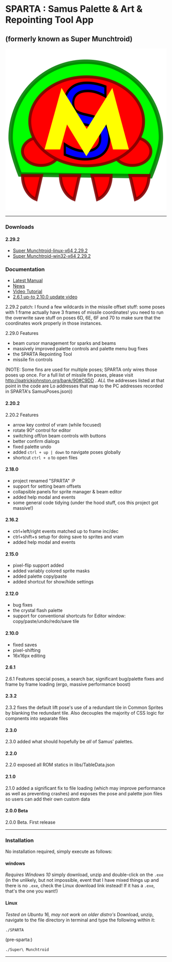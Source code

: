 <h1>SPARTA : Samus Palette &amp; Art & Repointing Tool App</h1>
<h2>(formerly known as Super Munchtroid)</h2>

<img alt="Super Munchtroid header" title="SPARTA" src="https://raw.githubusercontent.com/munchyMouth/super-munchtroid/master/src-electron/icons/linux-512x512.png" />

----

### Downloads
#### 2.29.2
- <a href="https://drive.google.com/file/d/1d7uZbvX6PZuuJ3DV6qEm_XSI8DxoE1mZ/view?usp=sharing">Super Munchtroid-linux-x64 2.29.2</a>
- <a href="https://drive.google.com/file/d/162Hs_pkank55vkIUpntqlk3hKxof3FxE/view?usp=sharing">Super Munchtroid-win32-x64 2.29.2</a>

### Documentation
- <a href="https://drive.google.com/file/d/1dpVqQFGf1IFnNqHQtrXlWy0m_3EAYzyP/view?usp=sharing">Latest Manual</a>
- <a href="http://forum.metroidconstruction.com/index.php/topic,4917.0.html">News</a>
- <a href="https://www.youtube.com/watch?v=YQ3cZvTpn-Y&feature=youtu.be">Video Tutorial</a>
- <a href="https://youtu.be/vdhjD_CzNHM">2.6.1 up-to 2.10.0 update video</a>

2.29.2 patch:
I found a few wildcards in the missile offset stuff: some poses with 1 frame actually have 3 frames of missile coordinates! you need to run the overwrite save stuff on poses 6D, 6E, 6F and 70 to make sure that the coordinates work properly in those instances.

2.29.0 Features
- beam cursor management for sparks and beams
- massively improved palette controls and palette menu bug fixes
- the SPARTA Repointing Tool
- missile fin controls

(NOTE: Some fins are used for multiple poses; SPARTA only wires those poses up once. For a full list of missile fin poses, please visit http://patrickjohnston.org/bank/90#C9DD . *ALL* the addresses listed at that point in the code are Lo addresses that map to the PC addresses recorded in SPARTA's SamusPoses.json))

#### 2.20.2
2.20.2 Features
- arrow key control of vram (while focused)
- rotate 90° control for editor
- switching off/on beam controls with buttons
- better confirm dialogs
- fixed palette undo
- added `ctrl + up | down` to navigate poses globally
- shortcut `ctrl + o` to open files

#### 2.18.0
- project renamed "SPARTA" :P
- support for setting beam offsets
- collapsible panels for sprite manager & beam editor
- added help modal and events
- some general code tidying (under the hood stuff, cos this project got massive!)

#### 2.16.2
- ctrl+left/right events matched up to frame inc/dec
- ctrl+shift+s setup for doing save to sprites and vram
- added help modal and events

#### 2.15.0
- pixel-flip support added
- added variably colored sprite masks
- added palette copy/paste
- added shortcut for show/hide settings

#### 2.12.0
- bug fixes
- the crystal flash palette
- support for conventional shortcuts for Editor window: copy/paste/undo/redo/save tile

#### 2.10.0
- fixed saves
- pixel-shifting
- 16x16px editing

#### 2.6.1
2.6.1 Features special poses, a search bar, significant bug/palette fixes and frame by frame loading (ergo, massive performance boost)

#### 2.3.2
2.3.2 fixes the default lift pose's use of a redundant tile in Common Sprites by blanking the redundant tile. Also decouples the majority of CSS logic for compnents into separate files

#### 2.3.0
2.3.0 added what should hopefully be *all* of Samus' palettes.

#### 2.2.0
2.2.0 exposed all ROM statics in libs/TableData.json

#### 2.1.0
2.1.0 added a significant fix to file loading (which may improve performance as well as preventing crashes) and exposes the pose and palette json files so users can add their own custom data

#### 2.0.0 Beta
2.0.0 Beta. First release

---------

### Installation

No installation required, simply execute as follows:

#### windows

*Requires Windows 10*
simply download, unzip and double-click on the `.exe` (in the unlikely, but not impossible, event that I have mixed things up and there is no `.exe`, check the Linux download link instead! If it has a `.exe`, that's the one you want!)

#### Linux

*Tested on Ubuntu 16, may not work on older distro's*
Download, unzip, navigate to the file directory in terminal and type the following within it:

```shell
./SPARTA
```

(pre-sparta:)
```shell
./Super\ Munchtroid
```

---------
